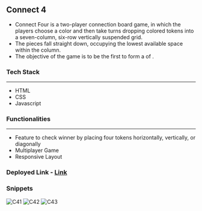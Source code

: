 ## Connect 4

- Connect Four is a two-player connection board game, in which the players choose a color and then take turns dropping colored tokens into a seven-column, six-row vertically suspended grid. 
- The pieces fall straight down, occupying the lowest available space within the column.
- The objective of the game is to be the first to form a  of .

### Tech Stack

------------



- HTML
- CSS
- Javascript


### Functionalities

------------

- Feature to check winner by placing four tokens horizontally, vertically, or diagonally
- Multiplayer Game
- Responsive Layout

### Deployed Link -  [Link](https://meek-sunburst-a32060.netlify.app)

### Snippets

<img src='https://drive.google.com/uc?export=view&id=1zjKKSap43IEpSQdujY3BXMpI5qhH6kBo' alt='C41'>

<img src='https://drive.google.com/uc?export=view&id=1i7OeNR6Qr09Yv3gZIHWcP830pTHgn8-g' alt='C42'>

<img src='https://drive.google.com/uc?export=view&id=17cZYvPTQ9du6qi4RoIAiUmCmJBsVn451' alt='C43'>
